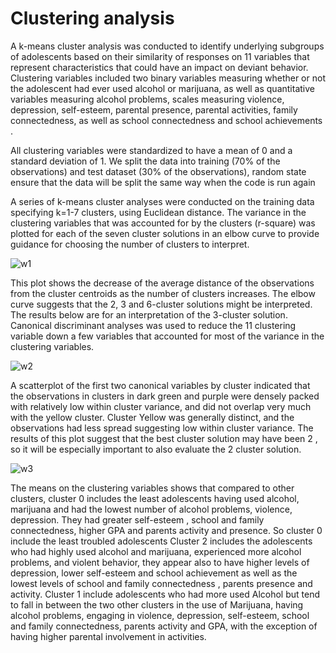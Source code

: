 # Clustering analysis

A k-means cluster analysis was conducted to identify underlying subgroups of adolescents based on their similarity of responses
on 11 variables that represent characteristics that could have an impact on deviant behavior. 
Clustering variables included two binary variables measuring whether or not the adolescent had ever used alcohol or marijuana,
as well as quantitative variables measuring alcohol problems, scales measuring violence, depression, self-esteem, 
parental presence, parental activities, family connectedness, as well as school connectedness and school achievements .
 
All clustering variables were standardized to have a mean of 0 and a standard deviation of 1. 
We split the data into training (70% of the observations) and test dataset (30% of the observations), 
random state ensure that the data will be split the same way when the code is run again

A series of k-means cluster analyses were conducted on the training data specifying k=1-7 clusters, using Euclidean distance.
The variance in the clustering variables that was accounted for by the clusters (r-square) 
was plotted for each of the seven cluster solutions in an elbow curve to provide guidance for choosing the number of clusters 
to interpret.

![w1](https://user-images.githubusercontent.com/18068773/37516930-1e5e1172-2910-11e8-9275-882025d67050.png)

This plot shows the decrease of the average distance of the observations from the cluster centroids as the number of clusters increases. 
The elbow curve suggests that the 2, 3 and 6-cluster solutions might be interpreted. The results below are for an interpretation of the 3-cluster solution.
Canonical discriminant analyses was used to reduce the 11 clustering variable down a few variables that accounted for most of the variance in the clustering variables. 

![w2](https://user-images.githubusercontent.com/18068773/37517200-e7ae3106-2910-11e8-9f6a-438a7e3b4c7e.png)

A scatterplot of the first two canonical variables by cluster indicated that the observations in clusters in dark green  and purple were densely packed with relatively low within cluster variance, and did not overlap very much with the yellow cluster. Cluster Yellow was generally distinct, and the observations had less spread suggesting low within cluster variance.  The results of this plot suggest that the best cluster solution may have been 2 , so it will be especially important to also evaluate the 2 cluster solution.

![w3](https://user-images.githubusercontent.com/18068773/37517293-30d0ad1e-2911-11e8-9bd4-c14a33b5db78.png)

The means on the clustering variables shows that compared to other clusters,  cluster 0 includes the least adolescents having used alcohol, marijuana and had the lowest number of alcohol problems, violence, depression. They had greater self-esteem , school and family connectedness, higher GPA and parents activity and presence.  So cluster 0 include the least troubled adolescents
Cluster 2 includes the adolescents who had highly used alcohol and marijuana, experienced more alcohol problems, and violent behavior, they appear also to have higher levels of depression, lower self-esteem and school achievement  as well as the lowest levels of school and family connectedness , parents presence and activity.
Cluster 1 include adolescents who had more used Alcohol but tend to fall in between the two other clusters in the use of Marijuana,  having alcohol problems, engaging in violence, depression, self-esteem, school and family connectedness, parents activity and GPA, with the exception of having higher parental involvement in activities. 





